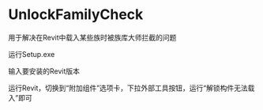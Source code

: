 # UnlockFamilyCheck
用于解决在Revit中载入某些族时被族库大师拦截的问题

运行Setup.exe

输入要安装的Revit版本

运行Revit，切换到“附加组件”选项卡，下拉外部工具按钮，运行“解锁构件无法载入”即可